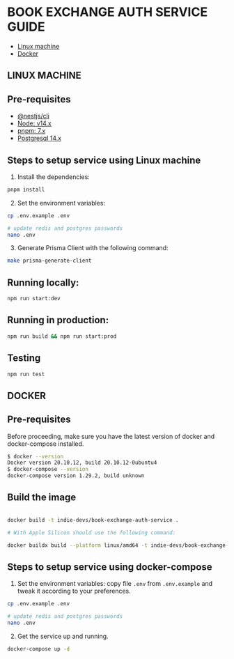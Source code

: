 # **BOOK EXCHANGE AUTH SERVICE GUIDE**
- [Linux machine](#linux-machine)
- [Docker](#docker)
## **LINUX MACHINE**
## Pre-requisites
- [@nestjs/cli](https://docs.nestjs.com/cli/o*verview)
- [Node: v14.x](https://nodejs.org/en/download/)
- [pnpm: 7.x](https://pnpm.io/installation)
- [Postgresql 14.x](https://www.postgresql.org/download/)
## Steps to setup service using Linux machine
1) Install the dependencies:
```sh
pnpm install
```
2) Set the environment variables:
```sh
cp .env.example .env

# update redis and postgres passwords
nano .env

```
3) Generate Prisma Client with the following command:
```sh
make prisma-generate-client 
```
## Running locally:
```sh
npm run start:dev
```
## Running in production:
```sh
npm run build && npm run start:prod

```
## Testing
```sh
npm run test
```

## **DOCKER**
## Pre-requisites
Before proceeding, make sure you have the latest version of docker and docker-compose installed.

 ```sh
$ docker --version
Docker version 20.10.12, build 20.10.12-0ubuntu4
$ docker-compose --version
docker-compose version 1.29.2, build unknown
 ```

 ## Build the image
 ```sh
    
docker build -t indie-devs/book-exchange-auth-service .
 
# With Apple Silicon should use the following command:

docker buildx build --platform linux/amd64 -t indie-devs/book-exchange-auth-service .

```

## Steps to setup service using docker-compose
1) Set the environment variables: copy file `.env` from `.env.example` and tweak it according to your preferences.

```sh
cp .env.example .env

# update redis and postgres passwords
nano .env
```

2) Get the service up and running.

```sh
docker-compose up -d
```
